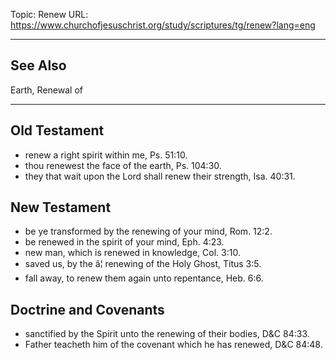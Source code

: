 Topic: Renew
URL: https://www.churchofjesuschrist.org/study/scriptures/tg/renew?lang=eng

---

## See Also

Earth, Renewal of

---

## Old Testament

- renew a right spirit within me, Ps. 51:10.
- thou renewest the face of the earth, Ps. 104:30.
- they that wait upon the Lord shall renew their strength, Isa. 40:31.

## New Testament

- be ye transformed by the renewing of your mind, Rom. 12:2.
- be renewed in the spirit of your mind, Eph. 4:23.
- new man, which is renewed in knowledge, Col. 3:10.
- saved us, by the â¦ renewing of the Holy Ghost, Titus 3:5.
- fall away, to renew them again unto repentance, Heb. 6:6.

## Doctrine and Covenants

- sanctified by the Spirit unto the renewing of their bodies, D&C 84:33.
- Father teacheth him of the covenant which he has renewed, D&C 84:48.

